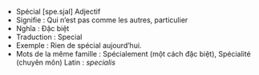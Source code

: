 - Spécial	[spe.sjal]	Adjectif
- Signifie : Qui n’est pas comme les autres, particulier
- Nghĩa : Đặc biệt
- Traduction : Special
- Exemple : Rien de spécial aujourd’hui.
- Mots de la même famille : Spécialement (một cách đặc biệt), Spécialité (chuyên môn)	Latin : *specialis*